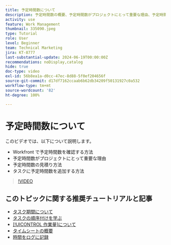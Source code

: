 ```yaml
---
title: 予定時間数について
description: 予定時間数の概要、予定時間数がプロジェクトにとって重要な理由、予定時間数をタスクに追加する方法を説明します。
activity: use
feature: Work Management
thumbnail: 335090.jpeg
type: Tutorial
role: User
level: Beginner
team: Technical Marketing
jira: KT-8777
last-substantial-update: 2024-06-19T00:00:00Z
recommendations: noDisplay,catalog
hide: true
doc-type: video
exl-id: 56b8ea1a-d0cc-47ec-8d88-5f0ef204656f
source-git-commit: d17df7162ccaab6b62db34209f50131927c0a532
workflow-type: tm+mt
source-wordcount: '82'
ht-degree: 100%

---
```


# 予定時間数について

このビデオでは、以下について説明します。

* Workfront で予定時間数を確認する方法
* 予定時間数がプロジェクトにとって重要な理由
* 予定時間数の見積り方法
* タスクに予定時間数を追加する方法

>[!VIDEO](https://video.tv.adobe.com/v/335090/?quality=12&learn=on&enablevpops)


## このトピックに関する推奨チュートリアルと記事

* [タスク期間について](/help/manage-work/tasks/understand-task-durations.md)
* [タスクの順序付けを学ぶ](/help/manage-work/tasks/learn-to-sequence-tasks.md)
* [[!UICONTROL 作業量]について](/help/manage-work/tasks/understand-work-effort.md)
* [タイムシートの概要](https://experienceleague.adobe.com/ja/docs/workfront/using/timesheets/details/timesheets-overview)
* [時間をログに記録](https://experienceleague.adobe.com/ja/docs/workfront/using/timesheets/create-and-manage-timesheets-in-adobe-workfront/log-time)
